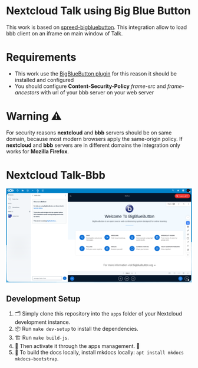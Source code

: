 # Nextcloud Talk using Big Blue Button
This work is based on [spreed-bigbluebutton](https://github.com/ramezrafla/spreed-bigbluebutton#nextcloud-talk-using-big-blue-button). This integration allow to load bbb client on an iframe on main window of Talk.

# Requirements
* This work use the [BigBlueButton plugin](https://apps.nextcloud.com/apps/bbb) for this reason it should be installed and configured
* You should configure **Content-Security-Policy** _frame-src_ and _frame-ancestors_ with url of your bbb server on your web server

# Warning ⚠ 
For security reasons **nextcloud** and **bbb** servers should be on same domain, because most modern browsers apply the same-origin policy. If **nextcloud** and **bbb** servers are in different domains the integration only works for **Mozilla Firefox**.

# Nextcloud Talk-Bbb
![](https://raw.githubusercontent.com/atilas88/spreed/talk-bbb-integration/docs/talk-bbb-integration.png)


## Development Setup

1. 🗂️ Simply clone this repository into the `apps` folder of your Nextcloud development instance.
2. 📦 Run `make dev-setup` to install the dependencies.
3. 🏗️ Run `make build-js`.
4. 🔌 Then activate it through the apps management. 🎉
5. 📘 To build the docs locally, install mkdocs locally: `apt install mkdocs mkdocs-bootstrap`.



